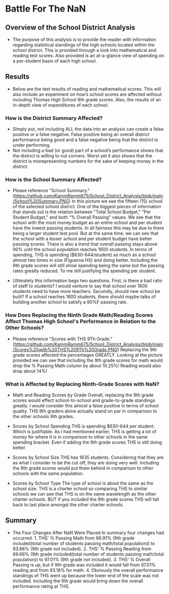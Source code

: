 # Battle For The NaN

## Overview of the School District Analysis
  - The purpose of this analysis is to provide the reader with information regarding statistical standings of the high schools located within the school district.  This is provided through a look into mathematical and reading test scores.  Also provided is an at-a-glance view of spending on a per-student basis of each high school.  

## Results
  - Below are the test results of reading and mathematical scores.  This will also include an experiment on how’s school scores are affected without including Thomas High School 9th grade scores.  Also, the results of an in-depth view of expenditures of each school.  
  
  ### How is the District Summary Affected?
  - Simply put, not including ALL the data into an analysis can create a false positive or a false negative.  False positive being an overall district performance being good and a false negative being that the district is under performing.  
  - Not including a bad (or good) part of a school’s performance shows that the district is willing to cut corners.  Worst yet it also shows that the district is misrepresenting numbers for the sake of keeping money in the district.
  
  ### How is the School Summary Affected?
 
  - Please reference "School Summary." (https://github.com/KammRamm675/School_District_Analysis/blob/main/School%20Summary.PNG) In this picture we see the fifteen (15) school of the selected school district.  One of the biggest pieces of information that stands out is the relation between "Total School Budget," "Per Student Budget," and both “% Overall Passing" values. We see that the school with the most money budget as an entire school and per student have the lowest passing students.  In all fairness this may be due to there being a larger student test pool.  But at the same time, we can see that the school with a lesser school and per student budget have better passing scores.  There is also a trend that overall passing stays above 90% until the school population reaches 1600 students.  In terms of spending, THS is spending ($630-644/student) as much as a school almost two times in size (Figueroa HS) and doing better.  Including the 9th grade scores will still show spending being the same but the passing rates greatly reduced.  To me still justifying the spending per student. 
  
  - Ultimately this information begs two questions.  First, is there a bad ratio of staff to students? I would venture to say that school over 1600 students need to have more teachers. Secondly, should new school be built? If a school reaches 1600 students, there should maybe talks of building another school to satisfy a 90%F passing rate. 
  
  ### How Does Replacing the Ninth Grade Math/Reading Scores Affect Thomas High School's Performance in Relation to the Other Schools?
  
  - Please reference "Scores with THS 9Th Grade." (https://github.com/KammRamm675/School_District_Analysis/blob/main/Scores%20with%20THS%209Th%20Grade.PNG) Replacing the 9th grade scores affected the percentages GREATLY.  Looking at the picture provided we can see that including the 9th grade scores for math would drop the % Passing Math column by about 10.25%! Reading would also drop about 14%! 
  
  ### What is Affected by Replacing Ninth-Grade Scores with NaN?
  
  - Math and Reading Scores by Grade
      Overall, replacing the 9th grade scores would effect school-to-school and grade-to-grade standings greatly.  I would consider this almost a false positive in terms of school quality. THS 9th graders alone actually stand on par in comparison to the other schools 9th grades.
  
  - Scores by School Spending
      THS is spending $630-644 per student.  Which is justifiable.  As I had mentioned earlier, THS is getting a lot of money for where it is in comparison to other schools in the same spending bracket.  Even if adding the 9th grade scores THS is still doing better.  
       
  - Scores by School Size
      THS has 1635 students.  Considering that they are as what I consider to be the cut off, they are doing very well.  Including the 9th grade scores would put them behind in comparison to other schools with the same population. 

  - Scores by School Type
      The type of school is about the same as the school size.  THS is a charter school so comparing THS to similar schools we can see that THS is on the same wavelength as the other charter schools.  BUT if you included the 9th grade scores THS will fall back to last place amongst the other charter schools. 
## Summary
  - The Four Changes After NaN Were Placed
    In summary four changes had occurred.  1. THS' % Passing Math from 66.91% (9th grade included(total number of students passing math/total population)) to 93.86% (9th grade not included).  2. THS' % Passing Reading from 69.66% (9th grade included(total number of students passing math/total population)) to 97.01% (9th grade not included).  3. THS' % Overall Passing is up, but if 9th grade was included it would fall from 97.01% reading and from 93.18% for math. 4. Obviously the overall performance standings of THS went up because the lower end of the scale was not included.  Including the 9th grade would bring down the overall performance rating at THS.
